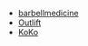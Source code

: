   * [barbellmedicine](https://www.barbellmedicine.com/resources/resource-category/training/)
  * [Outlift](https://outlift.com/starting-strength-review-for-muscle-size/)
  * [KoKo](https://kokofitclub.com/membership/)